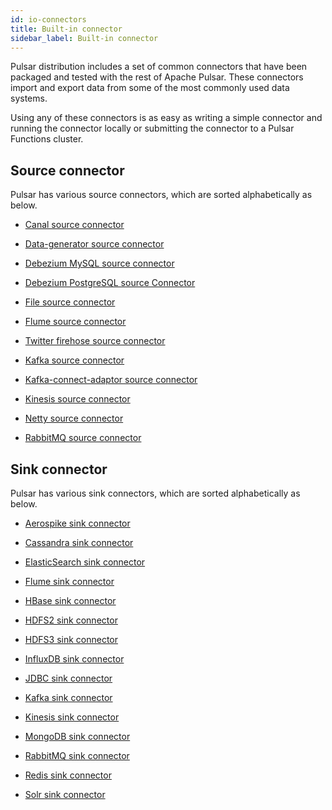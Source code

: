 ```yaml
---
id: io-connectors
title: Built-in connector
sidebar_label: Built-in connector
---
```


Pulsar distribution includes a set of common connectors that have been packaged and tested with the rest of Apache Pulsar. These connectors import and export data from some of the most commonly used data systems. 

Using any of these connectors is as easy as writing a simple connector and running the connector locally or submitting the connector to a Pulsar Functions cluster.

## Source connector

Pulsar has various source connectors, which are sorted alphabetically as below.

- [Canal source connector](io-cdc-canal.md)
  
- [Data-generator source connector](io-data-generator.md)
  
- [Debezium MySQL source connector](io-cdc-debezium.md)
  
- [Debezium PostgreSQL source Connector](io-postgresql-debezium.md)
  
- [File source connector](io-file.md)
  
- [Flume source connector](io-flume-source.md)

- [Twitter firehose source connector](io-twitter.md)

- [Kafka source connector](io-kafka.md)

- [Kafka-connect-adaptor source connector](io-kafka-connect.md)

- [Kinesis source connector](io-kinesis-source.md)

- [Netty source connector](io-netty.md)

- [RabbitMQ source connector](io-rabbitmq.md)

## Sink connector

Pulsar has various sink connectors, which are sorted alphabetically as below.

- [Aerospike sink connector](io-aerospike.md)
  
- [Cassandra sink connector](io-cassandra.md)

- [ElasticSearch sink connector](io-elasticsearch.md)

- [Flume sink connector](io-flume-sink.md)

- [HBase sink connector](io-hbase.md)

- [HDFS2 sink connector](io-hdfs2.md)

- [HDFS3 sink connector](io-hdfs3.md)

- [InfluxDB sink connector](io-influxdb.md)

- [JDBC sink connector](io-jdbc.md)

- [Kafka sink connector](io-kafka.md)

- [Kinesis sink connector](io-kinesis-sink.md)

- [MongoDB sink connector](io-mongo.md)

- [RabbitMQ sink connector](io-rabbitmq.md)

- [Redis sink connector](io-redis.md)

- [Solr sink connector](io-solr.md)
